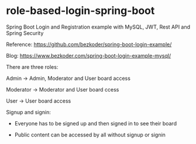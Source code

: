 # role-based-login-spring-boot

Spring Boot Login and Registration example with MySQL, JWT, Rest API and Spring Security


Reference: https://github.com/bezkoder/spring-boot-login-example/

Blog: https://www.bezkoder.com/spring-boot-login-example-mysql/


There are three roles:

Admin -> Admin, Moderator and User board access

Moderator -> Moderator and User board ccess

User -> User board access


Signup and signin:

- Everyone has to be signed up and then signed in to see their board

- Public content can be accessed by all without signup or signin
